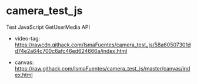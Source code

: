 # camera_test_js

Test JavaScript GetUserMedia API

- video-tag: https://rawcdn.githack.com/IsmaFuentes/camera_test_js/58a60507301dd74e2a64c700c6afc46ed624666a/index.html

- canvas: https://raw.githack.com/IsmaFuentes/camera_test_js/master/canvas/index.html

